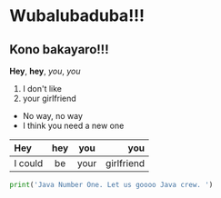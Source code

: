 # Wubalubaduba!!!
## Kono bakayaro!!!

**Hey**, **hey**, _you_, _you_

1. I don't like
2. your girlfriend

- No way, no way
- I think you need a new one


|Hey|hey|you|you|
|:----|:----:|:----:|----:|
|I could|be|your|girlfriend|

````Python
print('Java Number One. Let us goooo Java crew. ')
```` 
